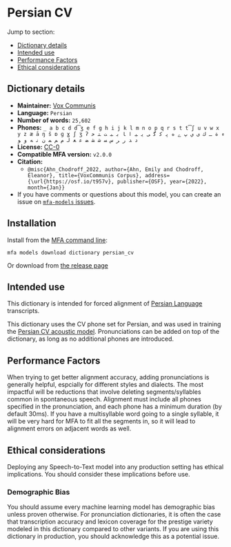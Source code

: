 
# Persian CV

Jump to section:

- [Dictionary details](#dictionary-details)
- [Intended use](#intended-use)
- [Performance Factors](#performance-factors)
- [Ethical considerations](#ethical-considerations)

## Dictionary details

- **Maintainer:** [Vox Communis](https://osf.io/t957v/)
- **Language:** `Persian`
- **Number of words:** `25,602`
- **Phones:** `_ a b c d d͡ʒ e f g h i j k l m n o p q r s t t͡ʃ u v w x y z æ ā ŋ š ɒ ɡ ɣ ʃ ʒ ʔ ء ة ـ ك ى ي پ ے ە ﭘ ﮐ ﮔ ﯽ ﯾ ﯿ ﺍ ﺎ ﺑ ﺒ ﺖ ﺘ ﺧ ﺩ ﺪ ﺭ ﺮ ﺱ ﺴ ﺷ ﺸ ﻀ ﻋ ﻌ ﻟ ﻡ ﻢ ﻤ ﻥ ﻧ ﻪ ﻭ ﻮ`
- **License:** [CC-0](https://creativecommons.org/publicdomain/zero/1.0/)
- **Compatible MFA version:** `v2.0.0`
- **Citation:**
  - `@misc{Ahn_Chodroff_2022, author={Ahn, Emily and Chodroff, Eleanor}, title={VoxCommunis Corpus}, address={\url{https://osf.io/t957v}, publisher={OSF}, year={2022}, month={Jan}}`
- If you have comments or questions about this model, you can create an issue on [`mfa-models` issues](https://github.com/MontrealCorpusTools/mfa-models/issues).

## Installation

Install from the [MFA command line](https://montreal-forced-aligner.readthedocs.io/en/latest/user_guide/models/index.html):

```
mfa models download dictionary persian_cv
```

Or download from [the release page](https://github.com/MontrealCorpusTools/mfa-models/releases/tag/dictionary-persian_cv-v2.0.0)

## Intended use

This dictionary is intended for forced alignment of [Persian Language](https://en.wikipedia.org/wiki/Persian_language) transcripts.

This dictionary uses the CV phone set for Persian, and was used in training the
[Persian CV acoustic model](https://github.com/MontrealCorpusTools/mfa-models/blob/main/acoustic/Persian/CV/v2.0.0/).
Pronunciations can be added on top of the dictionary, as long as no additional phones are introduced.

## Performance Factors

When trying to get better alignment accuracy, adding pronunciations is generally helpful, espcially for different styles and dialects.  The most impactful will be reductions that
involve deleting segments/syllables common in spontaneous speech.  Alignment must include all phones specified in the pronunciation, and each phone has
a minimum duration (by default 30ms). If you have a multisyllable word going to a single syllable, it will be very hard for MFA to fit all the segments in,
so it will lead to alignment errors on adjacent words as well.

## Ethical considerations

Deploying any Speech-to-Text model into any production setting has ethical implications. You should consider these implications before use.

### Demographic Bias

You should assume every machine learning model has demographic bias unless proven otherwise.
For pronunciation dictionaries, it is often the case that transcription accuracy and lexicon coverage for the prestige variety modeled in this dictionary compared to other variants.
If you are using this dictionary in production, you should acknowledge this as a potential issue.
